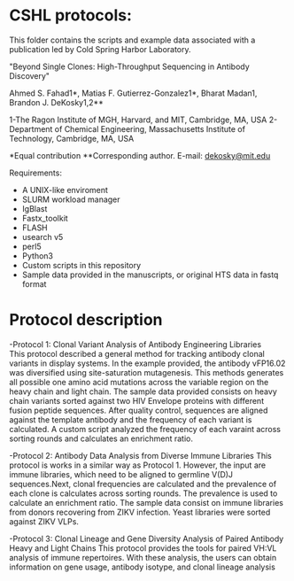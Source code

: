 # CSHL protocols: 
This folder contains the scripts and example data associated with a publication led by Cold Spring Harbor Laboratory.

"Beyond Single Clones: High-Throughput Sequencing in Antibody Discovery" 

Ahmed S. Fahad1*, Matias F. Gutierrez-Gonzalez1*, Bharat Madan1, Brandon J. DeKosky1,2**

1-The Ragon Institute of MGH, Harvard, and MIT, Cambridge, MA, USA 2-Department of Chemical Engineering, Massachusetts Institute of Technology, Cambridge, MA, USA

*Equal contribution **Corresponding author. E-mail: dekosky@mit.edu  

Requirements:

- A UNIX-like enviroment
- SLURM workload manager
- IgBlast
- Fastx_toolkit
- FLASH
- usearch v5
- perl5
- Python3
- Custom scripts in this repository
- Sample data provided in the manuscripts, or original HTS data in fastq format

# Protocol description

-Protocol 1: Clonal Variant Analysis of Antibody Engineering Libraries  
  This protocol described a general method for tracking antibody clonal variants in display systems. In the example provided, the antibody vFP16.02 was diversified using site-saturation mutagenesis. 
  This methods generates all possible one amino acid mutations across the variable region on the heavy chain and light chain. The sample data provided consists on heavy chain variants sorted against two HIV Envelope proteins with different fusion peptide sequences. After quality control, sequences are aligned against the template antibody and the frequency of each variant is calculated. A custom script analyzed the frequency of each varaint across sorting rounds and calculates an enrichment ratio.

-Protocol 2: Antibody Data Analysis from Diverse Immune Libraries 
  This protocol is works in a similar way as Protocol 1. However, the input are immune libraries, which need to be aligned to germline V(D)J sequences.Next, clonal frequencies are calculated and the prevalence of each clone is calculates across sorting rounds. The prevalence is used to calculate an enrichment ratio. The sample data consist on immune libraries from donors recovering from ZIKV infection. Yeast libraries were sorted against ZIKV VLPs.

-Protocol 3: Clonal Lineage and Gene Diversity Analysis of Paired Antibody Heavy and Light Chains
This protocol provides the tools for paired VH:VL analysis of immune repertoires. With these analysis, the users can obtain information on gene usage, antibody isotype, and clonal lineage analysis
